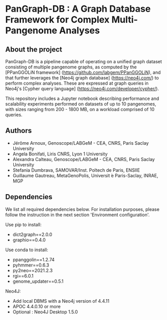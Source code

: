 # PanGraph-DB : A Graph Database Framework for Complex Multi-Pangenome Analyses

## About the project

PanGraph-DB is a pipeline capable of operating on a unified graph dataset consisting of multiple pangenome graphs, as computed by the [PPanGGOLiN framework] (https://github.com/labgem/PPanGGOLiN), and that further leverages the [Neo4j graph database] (https://neo4j.com/) to perform complex analyses. These are expressed at graph queries in Neo4j's [Cypher query language] (https://neo4j.com/developer/cypher/).

This repository includes a Jupyter notebook describing performance and scalability experiments performed on datasets of up to 10 pangenomes, with sizes ranging from 200 - 1800 MB, on a workload comprised of 10 queries.

## Authors
- Jérôme Arnoux, Genoscope/LABGeM - CEA, CNRS, Paris Saclay University
- Angela Bonifati, Liris CNRS, Lyon 1 University
- Alexandra Calteau, Genoscope/LABGeM - CEA, CNRS, Paris Saclay University 
- Stefania Dumbrava, SAMOVAR/Inst. Poltech de Paris, ENSIIE 
- Guillaume Gautreau, MetaGenoPolis, Universit ́e Paris-Saclay, INRAE, MGP

## Dependencies
We list all required dependencies below. For installation purposes, please follow the instruction in the next section 'Environment configuration'.

Use pip to install:
- dict2graph==2.0.0
- graphio==0.4.0

Use conda to install:
- ppanggolin==1.2.74
- pyhmmer==0.6.3
- py2neo==2021.2.3
- rgi==6.0.1
- genome_updater==0.5.1

Neo4J:
- Add local DBMS with a Neo4j version of 4.4.11
- APOC 4.4.0.10 or more
- Optional : Neo4J Desktop 1.5.0

